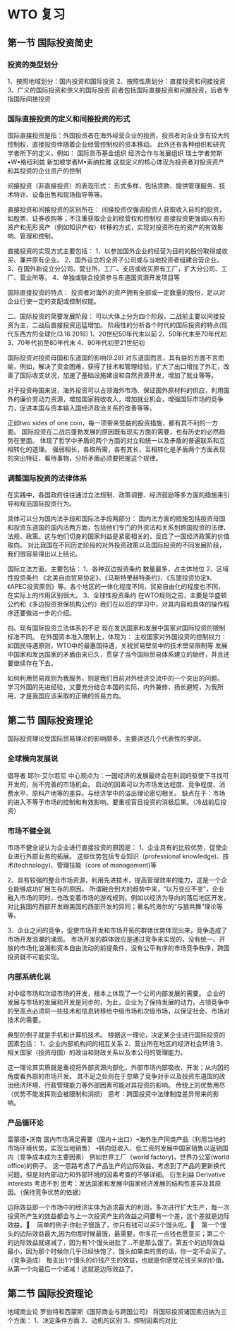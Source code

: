 # WTO 复习

## 第一节  国际投资简史

### 投资的类型划分
1、按照地域划分：国内投资和国际投资
2、按照性质划分：直接投资和间接投资
3、广义的国际投资和侠义的国际投资
前者包括国际直接投资和间接投资，后者专指国际间接投资

### 国际直接投资的定义和间接投资的形式
国际直接投资是指：外国投资者在海外经营企业的投资，投资者对企业享有较大的控制权，直接投资伴随着企业经营控制权的资本移动。
此外还有各种组织和研究学者所下的定义，例如：
国际货币基金组织
经济合作与发展组织
瑞士学者劳斯•W•格纽利兹
新加坡学者M•索纳拉雅
这些定义的核心体现为投资者对投资资产和其投资的企业资产的控制

间接投资（非直接投资）的表现形式：
形式多样，包括贷款、提供管理服务、技术特许、设备出售和现场指导等等。

直接投资和间接投资的区别所在：
间接投资仅强调投资人获取收入目的的投资，如股票、证券收购等；不注重获取企业的经营权和控制权
直接投资更强调以有形资产和无形资产（例如知识产权）转移的方式，实现对投资所在的资产的有效影响、管理和控制。

直接投资的实现方式主要包括：
1、以参加国外企业的经营为目的的股份取得或收买、兼并原有企业。
2、国外设立的全资子公司或与当地投资者组建合营企业。
3、在国外新设立分公司、营业所、工厂、支店或收买原有工厂，扩大分公司、工厂、营业所等。
4、单独或联合投资参与东道国资源开发项目等

国际直接投资的特点：
投资者对海外的资产拥有全部或一定数量的股份，足以对企业行使一定的支配或控制权能。

二、国际投资的简要发展阶段：
可以大体上分为四个阶段，二战前主要以间接投资为主，二战后直接投资迅猛增加。
阶段性的分析各个时代的国际投资的特点(现代东西方的全球化(3.16.2018)
1、20世纪50年代末以前
2、50年代末至70年代初
3、70年代初至80年代末
4、90年代初至21世纪初

国际投资对投资母国和东道国的影响(9.28)
对东道国而言，其有益的方面不言而喻，例如，解决了资金困难，获得了技术和管理经验，扩大了出口增加了外汇，改善了国际收支状况，加速了基础设施建设和自然资源开发，增加了就业等等。

对于投资母国来说，海外投资可以占领海外市场、保证国外原材料的供应，利用国外的廉价劳动力资源，增加国家税收收入，增加就业机会，增强国际市场的竞争力，促进本国与资本输入国经济政治关系的改善等等。

正如two sides of one coin，每一项带来受益的投资措施，都有其不利的一方面。
国际投资在二战后蓬勃发展的原因既有现实方面的需要，也有历史的必然趋势在里面。
体现了哲学中矛盾的两个方面的对立和统一以及矛盾的普遍联系和互相转化的道理。
强弱相长，各取所需，各有其长，互相转化是矛盾两个方面表现的突出特征，看待事物，分析矛盾必须要把握这个规律。

### 调整国际投资的法律体系
在实践中，各国政府往往通过立法规制、政策调整、经济鼓励等多方面的措施来引导和规范国际投资行为。

具体可以分为国内法手段和国际法手段两部分：
国内法方面的措施包括投资母国和投资东道国的国内法两方面，包括他们专门的外资法和关系到跨国投资的法律、法规、政策。这与他们切身的国家利益是紧密相关的，反应了一国经济政策的价值取向。
对比我国在不同历史阶段的对外投资政策以及国际投资的不同发展阶段，我们很容易得出以上结论。

国际立法方面，主要包括：
1、各种双边投资条约
数量最多，占主体地位
2、区域性投资条约
《北美自由贸易协定》、《马斯特里赫特条约》、《东盟投资协定》、《APEC投资原则》等。各个地区的一体化程度不同，贸易自由化的程度也不同，在实际上的作用区别很大。
3、全球性投资条约
在WTO规则之前，主要是华盛顿公约和《多边投资担保机构公约》我们在以后的学习中，对其内容和具体的操作程序还要做进一步的介绍。

四、现有国际投资立法体系的不足
现在发达国家和发展中国家对国际投资的限制标准不同。
在外国资本准入限制上，体现为：
主权国家对外国投资的控制权力：如国民待遇原则，WTO中的最惠国待遇，关税贸易壁垒中的技术壁垒限制等
发展中国家和发达国家的矛盾由来已久，贯穿了当今国际贸易体系建立的始终，并且还要继续存在下去。

如何利用贸易规则为我服务，则是我们目前对外经济交流中的一个突出的问题。
学习外国的先进经验，又要充分结合本国的实际，内外兼修，扬长避短，为我所用，才是我国应该采取的正确的贸易方向。

## 第二节 国际投资理论

国际投资理论受国际贸易理论的影响颇多，主要讲述几个代表性的学说。
### 全球横向发展说
倡导者 耶尔·艾尔若尼
中心观点为：一国经济的发展最终会在利润的驱使下寻找可开发的，尚不完善的市场机会。
启动的因素可以为市场发达程度、竞争程度、消费水平、原料产地等的差异。与经济学中的溢出理论密切相关。
缺点在于：市场的进入不等于市场的控制和有效影响。要重视盲目投资的消极后果。（冷战前后投资）

### 市场不健全说
市场不健全说认为企业进行直接投资的原因是：
1、企业具有的比较优势，促使企业进行外部业务的拓展。
这些优势包括专业知识（professional knowledge)、技术(technology)、管理技能（core of management)等

2、具有较强的整合市场资源，利用先进技术，提高管理效率的能力，这是一个企业能够成功扩展生存的原因。
所谓融合到大的趋势中来，“以万变应不变”，企业融入市场的同时，也改变着市场的游戏规则。例如以经济为导向的落后地区开发，对比我国的西部开发跟美国的西部开发的异同；著名的海尔的“与狼共舞”理论等等。

3、企业之间的竞争，促使市场开发和市场开拓的群体优势体现出来，竞争造成了市场开发浪潮的涌现。
市场开发的群体效应是通过竞争来实现的，没有统一、开放的市场化浪潮和资本自由流动的前提条件，没有公平有序的市场竞争秩序，跨国投资就不可能实现。

### 内部系统化说
对中级市场和次级市场的开发，根本上体现了一个公司内部发展的需要。
企业的发展与市场的发展和开发是同步的，为此，企业为了保持发展的动力，占领竞争中的至高点必须将一些技术和信息转移给中级市场和次级市场，以保证社会、市场对技术的需要。

典型的例子就是手机和计算机技术。
根据这一理论，决定某企业进行国际投资的因素包括：
1、企业内部机构间的相互关系
2、营业所在地区的经济社会环境
3、相关国家（投资母国）的政治和财政关系以及本公司的管理能力。

这一理论其实质就是重视将外部资源内部化，外部市场内部吸收、开发；从内因的角度看外部的市场开发。
其不足之处则在于忽略了竞争对手以及投资东道国的政治经济环境、行政管理能力等外部因素可能对其投资的影响。
传统上的优势用尽（优势不能发挥则会被限制和消损）
思考：跨国投资中法律制度差异带来的影响。

### 产品循环论
雷蒙德•沃南
国内市场满足需要（国内＋出口）￫海外生产同类产品（利用当地的市场环境优势，实现当地销售） ￫转向低收入、低工资的发展中国家销售以返销国内（竞争成本成为主要因素）
例如世界工厂（world factory)，世界办公室(world office)的例子。
这一思路考虑了产品生产的边际效益，考虑到了产品的更新换代问题，但是对内部动力和外部环境的因素考查的不够详细。
衍生利益 Derivative interests 考虑不到
思考：发达国家和发展中国家经济发展的结构性差异及其原因。（保持竞争优势的依据）

边际效益即一个市场中的经济实体为追求最大的利润，多次进行扩大生产，每一次投资所产生的效益都会与上一次投资产生的效益之间要有一个差，这个差就是边际效益。    简单的例子:你肚子很饿了，你只有钱可以买5个馒头吃。    第一个馒头的边际效益最大,因为你那时候最饿，最需要，你多花一点钱也愿意买；第二个的边际效益就递减了，因为有1个馒头进肚了...不是那么饿了。第五个的边际效益最小，因为那个时候你几乎已经快饱了，馒头如果卖的贵的话，你一定不会买了。（竞争造成）
   每支出1个馒头的价钱产生的效益，也就是你感觉花钱买来的价值。从第一个向最后一个递减！这就是边际效益了。

## 第二节 国际投资理论

地域商业论
罗伯特和西蒙斯《国际商业与跨国公司》
将国际投资诸因素归纳为三个方面：
1、决定条件方面
2、动机的区别
3、控制因素的对比
